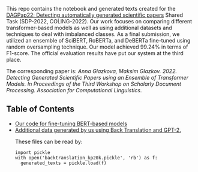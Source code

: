 This repo contains the notebook and generated texts created for the <a href='https://www.kaggle.com/competitions/detecting-generated-scientific-papers'>DAGPap22: Detecting automatically generated scientific papers</a> Shared Task (SDP-2022, COLING-2022). Our work focuses on comparing different transformer-based models as well as using additional datasets and techniques to deal with imbalanced classes. As a final submission, we utilized an ensemble of SciBERT, RoBERTa, and DeBERTa fine-tuned using random oversampling technique. Our model achieved 99.24% in terms of F1-score. The official evaluation results have put our system at the third place.

The corresponding paper is: <i>Anna Glazkova, Maksim Glazkov. 2022. Detecting Generated Scientific Papers using an Ensemble of Transformer Models. In Proceedings of the Third Workshop on Scholarly Document Processing. Association for Computational Linguistics</i>.

<h2>Table of Contents</h2>

<ul>
 <li><a href = 'https://github.com/oldaandozerskaya/DAGPap22/blob/main/sdp2022.ipynb'>Our code for fine-tuning BERT-based models</a></li>
 <li><a href ='https://github.com/oldaandozerskaya/DAGPap22/tree/main/generated_texts'>Additional data generated by us using Back Translation and GPT-2.</a></li>
 
 These files can be read by:
```
import pickle
with open('backtranslation_kp20k.pickle', 'rb') as f:
  generated_texts = pickle.load(f)
```
</ul>



